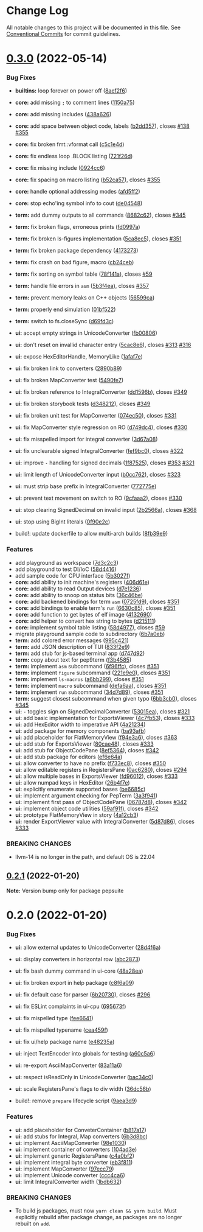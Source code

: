 # Change Log

All notable changes to this project will be documented in this file.
See [Conventional Commits](https://conventionalcommits.org) for commit guidelines.

# [0.3.0](https://gitlab.com/pep10/pepsuite/compare/v0.2.1...v0.3.0) (2022-05-14)


### Bug Fixes

* **builtins:** loop forever on power off ([8aef2f6](https://gitlab.com/pep10/pepsuite/commit/8aef2f63d55488f5e36e2c541e564c6974225e4e))
* **core:** add missing `;` to comment lines ([1150a75](https://gitlab.com/pep10/pepsuite/commit/1150a75241bb329ea6dd6417df447547822c9283))
* **core:** add missing includes ([438a626](https://gitlab.com/pep10/pepsuite/commit/438a626405a815722d149c11f72afaed8c6d0813))
* **core:** add space between object code, labels ([b2dd357](https://gitlab.com/pep10/pepsuite/commit/b2dd357f68feb0fadb39f5c0956ee117decc858f)), closes [#138](https://gitlab.com/pep10/pepsuite/issues/138) [#355](https://gitlab.com/pep10/pepsuite/issues/355)
* **core:** fix broken fmt::vformat call ([c5c1e4d](https://gitlab.com/pep10/pepsuite/commit/c5c1e4d5a25f93768d573e2a76c5a911cdb44571))
* **core:** fix endless loop .BLOCK listing ([721f26d](https://gitlab.com/pep10/pepsuite/commit/721f26d9da74f8f748e985dd485efb1c6d6b2645))
* **core:** fix missing include ([0924cc6](https://gitlab.com/pep10/pepsuite/commit/0924cc6babf52c35233ee355f989cb07e3c93083))
* **core:** fix spacing on macro listing ([b52ca57](https://gitlab.com/pep10/pepsuite/commit/b52ca578b311f137bbf78b46817a703d237314df)), closes [#355](https://gitlab.com/pep10/pepsuite/issues/355)
* **core:** handle optional addressing modes ([afd5ff2](https://gitlab.com/pep10/pepsuite/commit/afd5ff2dc75223e886f9a25474ed9a804be41296))
* **core:** stop echo'ing symbol info to cout ([de04548](https://gitlab.com/pep10/pepsuite/commit/de04548eb9ec3e983aeb1851f2842065205c7f6b))
* **term:** add dummy outputs to all commands ([8682c62](https://gitlab.com/pep10/pepsuite/commit/8682c625ad5701febdf9aed0799d54a833035556)), closes [#345](https://gitlab.com/pep10/pepsuite/issues/345)
* **term:** fix broken flags, erroneous prints ([fd0997a](https://gitlab.com/pep10/pepsuite/commit/fd0997aef5590e28b47a8511e285d20e459d6491))
* **term:** fix broken ls-figures implementation ([5ca8ec5](https://gitlab.com/pep10/pepsuite/commit/5ca8ec5034df8948f3d247a0cd25e0110aba9c1a)), closes [#351](https://gitlab.com/pep10/pepsuite/issues/351)
* **term:** fix broken package dependency ([4173273](https://gitlab.com/pep10/pepsuite/commit/417327326459659fe65f6d7dcb373e7f05b4b780))
* **term:** fix crash on bad figure, macro ([cb24ceb](https://gitlab.com/pep10/pepsuite/commit/cb24ceb5ba3235878acc1da9eaee3414db86c236))
* **term:** fix sorting on symbol table ([78f141a](https://gitlab.com/pep10/pepsuite/commit/78f141aef219ea0f2caec3873ed10fa45a1c5f37)), closes [#59](https://gitlab.com/pep10/pepsuite/issues/59)
* **term:** handle file errors in `asm` ([5b3f4ea](https://gitlab.com/pep10/pepsuite/commit/5b3f4ea2c5684470f75c50afe4912ec7d831c790)), closes [#357](https://gitlab.com/pep10/pepsuite/issues/357)
* **term:** prevent memory leaks on C++ objects ([56599ca](https://gitlab.com/pep10/pepsuite/commit/56599ca57d1c2fb7d61652e650036dbfbe4de48a))
* **term:** properly end simulation ([01bf522](https://gitlab.com/pep10/pepsuite/commit/01bf522a6c8141b018c429a1ca324efc684c8ff9))
* **term:** switch to fs.closeSync ([d69fd3c](https://gitlab.com/pep10/pepsuite/commit/d69fd3cf46b692e3642937af86846a9666f76023))
* **ui:** accept empty strings in UnicodeConverter ([fb00806](https://gitlab.com/pep10/pepsuite/commit/fb0080632ef377eba991d0cc11ad322367fe78df))
* **ui:** don't reset on invallid character entry ([5cac8e6](https://gitlab.com/pep10/pepsuite/commit/5cac8e657e4c2f22007c4e5bdde241e796c772c3)), closes [#313](https://gitlab.com/pep10/pepsuite/issues/313) [#316](https://gitlab.com/pep10/pepsuite/issues/316)
* **ui:** expose HexEditorHandle, MemoryLike ([1afaf7e](https://gitlab.com/pep10/pepsuite/commit/1afaf7e375792dd176ee2c019d54a6ce0ad2445b))
* **ui:** fix broken link to converters ([2890b89](https://gitlab.com/pep10/pepsuite/commit/2890b89e00301c61190b62f0282727bfd89c549f))
* **ui:** fix broken MapConverter test  ([5490fe7](https://gitlab.com/pep10/pepsuite/commit/5490fe7149bb91e640803f2323db0bd2b6db62e3))
* **ui:** fix broken reference to IntegralConverter ([dd1596b](https://gitlab.com/pep10/pepsuite/commit/dd1596bdae757a54b9d86f7e6ad94d412b828e73)), closes [#349](https://gitlab.com/pep10/pepsuite/issues/349)
* **ui:** fix broken storybook tests ([d348212](https://gitlab.com/pep10/pepsuite/commit/d348212518a8f32c89d056767ec1be3420c93452)), closes [#349](https://gitlab.com/pep10/pepsuite/issues/349)
* **ui:** fix broken unit test for MapConverter ([074ec50](https://gitlab.com/pep10/pepsuite/commit/074ec50455b4c63551b7a8c283347cd3b8c7d453)), closes [#331](https://gitlab.com/pep10/pepsuite/issues/331)
* **ui:** fix MapConverter style regression on RO ([d749dc4](https://gitlab.com/pep10/pepsuite/commit/d749dc40998dea011f9348fe457d9b850e3e6f3a)), closes [#330](https://gitlab.com/pep10/pepsuite/issues/330)
* **ui:** fix misspelled import for integral converter ([3d67a08](https://gitlab.com/pep10/pepsuite/commit/3d67a0892a831d4451a10dcb1b80f2d83a745853))
* **ui:** fix unclearable signed IntegralConverter ([fef9bc0](https://gitlab.com/pep10/pepsuite/commit/fef9bc00b52e672058f19d9a7dfa08874fffc8b3)), closes [#322](https://gitlab.com/pep10/pepsuite/issues/322)
* **ui:** improve `-` handling for signed decimals ([1f87525](https://gitlab.com/pep10/pepsuite/commit/1f87525c04bb62af1b3805d9d1d48a9261214bd7)), closes [#353](https://gitlab.com/pep10/pepsuite/issues/353) [#321](https://gitlab.com/pep10/pepsuite/issues/321)
* **ui:** limit length of UnicodeConverter input ([b0cc762](https://gitlab.com/pep10/pepsuite/commit/b0cc762e13307da8a95f7e1c8e7dc4d17593752b)), closes [#323](https://gitlab.com/pep10/pepsuite/issues/323)
* **ui:** must strip base prefix in IntegralConverter ([772775e](https://gitlab.com/pep10/pepsuite/commit/772775e846d2d78bfcc766cc55dfce1ac7c818c5))
* **ui:** prevent text movement on switch to RO ([9cfaaa2](https://gitlab.com/pep10/pepsuite/commit/9cfaaa249264e09d3215f93b0261d9b03a8c33fd)), closes [#330](https://gitlab.com/pep10/pepsuite/issues/330)
* **ui:** stop clearing SignedDecimal on invalid input ([2b2566a](https://gitlab.com/pep10/pepsuite/commit/2b2566a5aebc635c2d956e257ecb1cd342521757)), closes [#368](https://gitlab.com/pep10/pepsuite/issues/368)
* **ui:** stop using BigInt literals ([0f90e2c](https://gitlab.com/pep10/pepsuite/commit/0f90e2c773ae82fe8b31cf1a5d63dbb3562b3094))


* build!: update dockerfile to allow multi-arch builds ([8fb39e9](https://gitlab.com/pep10/pepsuite/commit/8fb39e99abaed44170daa3636639faec68fe00d4))


### Features

* add playground as workspace ([7d3c2c3](https://gitlab.com/pep10/pepsuite/commit/7d3c2c3fab5ddae7000cd0a56a85636b664dbca2))
* add playground to test DI/IoC ([58d4416](https://gitlab.com/pep10/pepsuite/commit/58d4416fc2e23aad78de83c9b17673566eee92fd))
* add sample code for CPU interface ([5b3027f](https://gitlab.com/pep10/pepsuite/commit/5b3027fcd85353715d71c5d65300ce8a769f77b7))
* **core:** add ability to init machine's registers ([406d61e](https://gitlab.com/pep10/pepsuite/commit/406d61e4b6cff0f6ff6f95f12d6964560606ed98))
* **core:** add ability to read Output devices ([d7e1236](https://gitlab.com/pep10/pepsuite/commit/d7e1236084fdebbfd139f1b3343593a3cc6bc39a))
* **core:** add ability to snoop on status bits ([36c46be](https://gitlab.com/pep10/pepsuite/commit/36c46be41b524307ddea3988f52fc031fe0c4442))
* **core:** add backened bindings for term `asm` ([0725fd9](https://gitlab.com/pep10/pepsuite/commit/0725fd96ca092e912d7acd2416aefe21f2bb43e4)), closes [#351](https://gitlab.com/pep10/pepsuite/issues/351)
* **core:** add bindings to enable term's `run` ([6630c85](https://gitlab.com/pep10/pepsuite/commit/6630c852c55596a0ec938d3e10f66613694db51b)), closes [#351](https://gitlab.com/pep10/pepsuite/issues/351)
* **core:** add function to get bytes of elf image ([4132690](https://gitlab.com/pep10/pepsuite/commit/4132690a1cef77152365faaccdc51e34ca0a9e52))
* **core:** add helper to convert hex string to bytes ([d215111](https://gitlab.com/pep10/pepsuite/commit/d2151116bbcf5499d09927629f10d6986c4096fe))
* **core:** implement symbol table listing ([58d4977](https://gitlab.com/pep10/pepsuite/commit/58d49774c8f769679c3513221354b556e8d19a37)), closes [#59](https://gitlab.com/pep10/pepsuite/issues/59)
* migrate playground sample code to subdirectory ([6b7a0eb](https://gitlab.com/pep10/pepsuite/commit/6b7a0eb2c9f0eb3fcd3259ac1e92f7da4ed30409))
* **term:** add colored error messages ([995c421](https://gitlab.com/pep10/pepsuite/commit/995c421e0449dbcf919ab6054e827f6b9e3bdb3f))
* **term:** add JSON description of TUI ([833f2e9](https://gitlab.com/pep10/pepsuite/commit/833f2e9ec5d38703002db16406f452867f4e6811))
* **term:** add stub for js-based terminal app ([d747d92](https://gitlab.com/pep10/pepsuite/commit/d747d92ca91817f275fa56ae69d2b72ce2a03e0a))
* **term:** copy about text for pep9term ([f3b4585](https://gitlab.com/pep10/pepsuite/commit/f3b45853820ad40e9ac95e69e0465e9e925d52e9))
* **term:** implement `asm` subcommand ([6f96ffc](https://gitlab.com/pep10/pepsuite/commit/6f96ffc59d9bfbf73e164468285aec79b7fd38f3)), closes [#351](https://gitlab.com/pep10/pepsuite/issues/351)
* **term:** implement `figure` subcommand ([221e9e0](https://gitlab.com/pep10/pepsuite/commit/221e9e0232c94841458ea68ca4e89ea1e2d5bf60)), closes [#351](https://gitlab.com/pep10/pepsuite/issues/351)
* **term:** implement `ls-macros` ([a6bb299](https://gitlab.com/pep10/pepsuite/commit/a6bb299ba4e4bc65b226f7ecefdf6ba9f98faf3d)), closes [#351](https://gitlab.com/pep10/pepsuite/issues/351)
* **term:** implement `macro` subcommand ([defa6aa](https://gitlab.com/pep10/pepsuite/commit/defa6aafac9122c9f352bdcc73cdbc8831df4034)), closes [#351](https://gitlab.com/pep10/pepsuite/issues/351)
* **term:** implement `run` subcommand ([34d7d89](https://gitlab.com/pep10/pepsuite/commit/34d7d895e278f2dfe6d04ff4b530fd73101ab212)), closes [#351](https://gitlab.com/pep10/pepsuite/issues/351)
* **term:** suggest closest subcommand when given typo ([6bb3cb0](https://gitlab.com/pep10/pepsuite/commit/6bb3cb0e33834fbbd0c8dce0955cf6ad80d9682b)), closes [#345](https://gitlab.com/pep10/pepsuite/issues/345)
* **ui:** `-` toggles sign on SignedDecimalConverter ([53015ea](https://gitlab.com/pep10/pepsuite/commit/53015eae2977653efe5143c2501a585ce0189804)), closes [#321](https://gitlab.com/pep10/pepsuite/issues/321)
* **ui:** add basic implementation for ExportsViewer ([4c7fb53](https://gitlab.com/pep10/pepsuite/commit/4c7fb5342a3d22a16b5132cfbf4bec49b1b13c73)), closes [#333](https://gitlab.com/pep10/pepsuite/issues/333)
* **ui:** add HexEditor width to imperative API ([4a21234](https://gitlab.com/pep10/pepsuite/commit/4a21234398c044953d08cc29ecc76714a2a44065))
* **ui:** add package for memory components ([ba93afb](https://gitlab.com/pep10/pepsuite/commit/ba93afb8ec5f9ae82e6aac49176943386d280fc2))
* **ui:** add placeholder for FlatMemoryView ([f94e3a6](https://gitlab.com/pep10/pepsuite/commit/f94e3a6b5511ab10c8b17a6d098e3f10455ec3af)), closes [#363](https://gitlab.com/pep10/pepsuite/issues/363)
* **ui:** add stub for ExportsViewer ([80cae48](https://gitlab.com/pep10/pepsuite/commit/80cae48c0ee36322dd547d88b60086d1de1be765)), closes [#333](https://gitlab.com/pep10/pepsuite/issues/333)
* **ui:** add stub for ObjectCodePane ([8ef5364](https://gitlab.com/pep10/pepsuite/commit/8ef53640f53c7cc507813ef4331568eaeafeb2df)), closes [#342](https://gitlab.com/pep10/pepsuite/issues/342)
* **ui:** add stub package for editors ([ef6e64a](https://gitlab.com/pep10/pepsuite/commit/ef6e64aaa8968f3e90ebce771b065ab114661ece))
* **ui:** allow converter to have no prefix ([f733ec8](https://gitlab.com/pep10/pepsuite/commit/f733ec8e40a88feab6071ac6faab9dd0d45c3670)), closes [#350](https://gitlab.com/pep10/pepsuite/issues/350)
* **ui:** allow editable registers in RegistersPane ([0ac6280](https://gitlab.com/pep10/pepsuite/commit/0ac628043293b2be1f23bc65accc38d5bcd86e05)), closes [#294](https://gitlab.com/pep10/pepsuite/issues/294)
* **ui:** allow multiple bases in ExportsViewer ([fd96012](https://gitlab.com/pep10/pepsuite/commit/fd96012bc8e58b012bd9c6b494f626001053ed39)), closes [#333](https://gitlab.com/pep10/pepsuite/issues/333)
* **ui:** allow numpad keys in HexEditor ([26b4f7e](https://gitlab.com/pep10/pepsuite/commit/26b4f7e3cff9bf36feb9e61cc1bb3d2fefff8f1c))
* **ui:** explicitly enumerate supported bases ([be6685c](https://gitlab.com/pep10/pepsuite/commit/be6685c5ea71d9dca16085907d2a1559d987c8b3))
* **ui:** implement argument checking for PepTerm ([3a3f941](https://gitlab.com/pep10/pepsuite/commit/3a3f9416c055c08b682d3e55fac3e1eeb17af7ef))
* **ui:** implement first pass of ObjectCodePane ([06787d8](https://gitlab.com/pep10/pepsuite/commit/06787d82035097ad9f087e28c75b725c4165074c)), closes [#342](https://gitlab.com/pep10/pepsuite/issues/342)
* **ui:** implement object code utilities ([59af91f](https://gitlab.com/pep10/pepsuite/commit/59af91fd2f5c6b0597cee43c7ded8ef951d92d53)), closes [#342](https://gitlab.com/pep10/pepsuite/issues/342)
* **ui:** prototype FlatMemoryView in story ([4a12cb3](https://gitlab.com/pep10/pepsuite/commit/4a12cb3716c9f7635923b1d66e7ce2cfa8cc5c3f))
* **ui:** render ExportViewer value with IntegralConverter ([5d87d86](https://gitlab.com/pep10/pepsuite/commit/5d87d86caf06be28cef6e7430ead5f951dd1dc25)), closes [#333](https://gitlab.com/pep10/pepsuite/issues/333)


### BREAKING CHANGES

* llvm-14 is no longer in the path, and default OS is 22.04





## [0.2.1](https://gitlab.com/pep10/pepsuite/compare/v0.2.0...v0.2.1) (2022-01-20)

**Note:** Version bump only for package pepsuite





# 0.2.0 (2022-01-20)


### Bug Fixes

* **ui:** allow external updates to UnicodeConverter ([28d4f6a](https://gitlab.com/pep10/pepsuite/commit/28d4f6a9ae74d92b37b71058561e1fe2f3774183))
* **ui:** display converters in horizontal row ([abc2873](https://gitlab.com/pep10/pepsuite/commit/abc2873b108c72e6fddd06d897e76d91ce4b91bf))
* **ui:** fix bash dummy command in ui-core ([48a28ea](https://gitlab.com/pep10/pepsuite/commit/48a28ea0211c205defa362ee318a70456ca9cc87))
* **ui:** fix broken export in help package ([c8f6a09](https://gitlab.com/pep10/pepsuite/commit/c8f6a099c746f23b0eae3fd640edbd6747669b0a))
* **ui:** fix default case for parser ([6b20730](https://gitlab.com/pep10/pepsuite/commit/6b207300ca8013706cb54ffd0625985904ab6da5)), closes [#296](https://gitlab.com/pep10/pepsuite/issues/296)
* **ui:** fix ESLint complaints in ui-cpu ([695673f](https://gitlab.com/pep10/pepsuite/commit/695673f246879c5ae065f961488c8d287f0a9790))
* **ui:** fix mispelled type ([fee6641](https://gitlab.com/pep10/pepsuite/commit/fee6641b3205c1d55a7651d037a6c0712b78a4ed))
* **ui:** fix mispelled typename ([cea459f](https://gitlab.com/pep10/pepsuite/commit/cea459f6f41776afb0a264a31caca44062316486))
* **ui:** fix ui/help package name ([e48235a](https://gitlab.com/pep10/pepsuite/commit/e48235a51de2a9014b6ecf035db01bc95538f10b))
* **ui:** inject TextEncoder into globals for testing ([a60c5a6](https://gitlab.com/pep10/pepsuite/commit/a60c5a6297dbf9bb1d32c4185b0230ded0761243))
* **ui:** re-export AsciiMapConverter ([83a11a6](https://gitlab.com/pep10/pepsuite/commit/83a11a65660bcf422beb00aa959f29e12c71fc0a))
* **ui:** respect isReadOnly in UnicodeConverter ([bac34c0](https://gitlab.com/pep10/pepsuite/commit/bac34c0843d79400664a7637b606150c8441ff3e))
* **ui:** scale RegistersPane's flags to div width ([36dc56b](https://gitlab.com/pep10/pepsuite/commit/36dc56b43099e03fa1e982357a6d9989a6bcd3b4))


* build!: remove `prepare` lifecycle script ([9aea3d9](https://gitlab.com/pep10/pepsuite/commit/9aea3d90ddb5154c78e56cfc6e11e977a7fd18f3))


### Features

* **ui:** add placeholder for ConveterContainer ([b817a17](https://gitlab.com/pep10/pepsuite/commit/b817a176a3240cb7ae82dcd993c201f8b1c31944))
* **ui:** add stubs for Integral, Map converters ([6b3d8bc](https://gitlab.com/pep10/pepsuite/commit/6b3d8bc076b8e29046486c55770cc0ffaf068194))
* **ui:** implement AsciiMapConverter ([98e1030](https://gitlab.com/pep10/pepsuite/commit/98e10305fb982fbcc849288a4dfc2245bd7c48fd))
* **ui:** implement container of converters ([104ad3e](https://gitlab.com/pep10/pepsuite/commit/104ad3e089886fb37dcae4b9a1cc470aa5677fe5))
* **ui:** implement generic RegistersPane ([c4a0bf2](https://gitlab.com/pep10/pepsuite/commit/c4a0bf2e23566a047d7ac47b1dd14ca9d472c53a))
* **ui:** implement integral byte converter ([eb3f811](https://gitlab.com/pep10/pepsuite/commit/eb3f811004a3253d8be333eac2280ac2d1916966))
* **ui:** implement MapConverter ([97ecc79](https://gitlab.com/pep10/pepsuite/commit/97ecc79790c043d38005b813fa74c6b7a268b270))
* **ui:** implement Unicode converter ([ccc4ca6](https://gitlab.com/pep10/pepsuite/commit/ccc4ca67c022b7fe7770286439285e7fcba275a2))
* **ui:** limit IntegralConverter width ([1bdb632](https://gitlab.com/pep10/pepsuite/commit/1bdb6325ac70221482c5a5f129990c88db855e80))


### BREAKING CHANGES

* To build js packages, must now `yarn clean && yarn build`.
Must explicitly rebuild after package change, as packages are no longer rebuilt on `add`.
